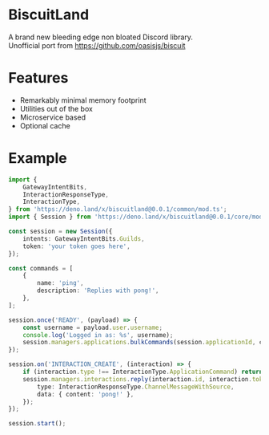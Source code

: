 # BiscuitLand

A brand new bleeding edge non bloated Discord library.\
Unofficial port from https://github.com/oasisjs/biscuit

# Features

- Remarkably minimal memory footprint
- Utilities out of the box
- Microservice based
- Optional cache

# Example

```ts
import {
	GatewayIntentBits,
	InteractionResponseType,
	InteractionType,
} from 'https://deno.land/x/biscuitland@0.0.1/common/mod.ts';
import { Session } from 'https://deno.land/x/biscuitland@0.0.1/core/mod.ts';

const session = new Session({
	intents: GatewayIntentBits.Guilds,
	token: 'your token goes here',
});

const commands = [
	{
		name: 'ping',
		description: 'Replies with pong!',
	},
];

session.once('READY', (payload) => {
	const username = payload.user.username;
	console.log('Logged in as: %s', username);
	session.managers.applications.bulkCommands(session.applicationId, commands);
});

session.on('INTERACTION_CREATE', (interaction) => {
	if (interaction.type !== InteractionType.ApplicationCommand) return;
	session.managers.interactions.reply(interaction.id, interaction.token, {
		type: InteractionResponseType.ChannelMessageWithSource,
		data: { content: 'pong!' },
	});
});

session.start();
```
